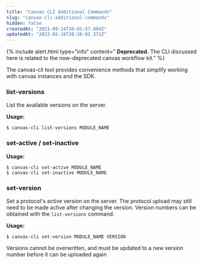 ```yaml
---
title: "Canvas CLI Additional Commands"
slug: "canvas-cli-additional-commands"
hidden: false
createdAt: "2021-09-14T20:01:57.004Z"
updatedAt: "2022-02-18T20:26:01.371Z"
---
```


{% include alert.html type="info" content=" <b>Deprecated.</b> The CLI discussed here is related to the now-deprecated canvas workflow kit." %}

The canvas-cli tool provides convenience methods that simplify working with canvas instances and the SDK. 

### list-versions

List the available versions on the server.

**Usage:**

    $ canvas-cli list-versions MODULE_NAME
  
### set-active / set-inactive
	
**Usage:**
	
	$ canvas-cli set-active MODULE_NAME
	$ canvas-cli set-inactive MODULE_NAME

### set-version

  Set a protocol's active version on the server.  The protocol upload may
  still need to be made active after changing the version.  Version numbers can be obtained with the `list-versions` command.

	
**Usage:**
	
	$ canvas-cli set-version MODULE_NAME VERSION

Versions cannot be overwritten, and must be updated to a new version number before it can be uploaded again
